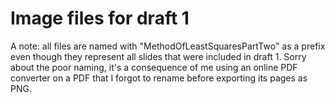 # Image files for draft 1

A note: all files are named with "MethodOfLeastSquaresPartTwo" as a prefix even though they represent all slides that were included in draft 1.
Sorry about the poor naming, it's a consequence of me using an online PDF converter on a PDF that I forgot to rename before exporting its pages as PNG.